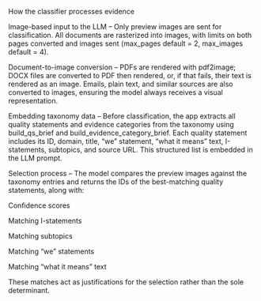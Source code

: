 How the classifier processes evidence

Image-based input to the LLM – Only preview images are sent for classification. All documents are rasterized into images, with limits on both pages converted and images sent (max_pages default = 2, max_images default = 4).

Document-to-image conversion – PDFs are rendered with pdf2image; DOCX files are converted to PDF then rendered, or, if that fails, their text is rendered as an image. Emails, plain text, and similar sources are also converted to images, ensuring the model always receives a visual representation.

Embedding taxonomy data – Before classification, the app extracts all quality statements and evidence categories from the taxonomy using build_qs_brief and build_evidence_category_brief. Each quality statement includes its ID, domain, title, “we” statement, “what it means” text, I-statements, subtopics, and source URL. This structured list is embedded in the LLM prompt.

Selection process – The model compares the preview images against the taxonomy entries and returns the IDs of the best-matching quality statements, along with:

Confidence scores

Matching I-statements

Matching subtopics

Matching “we” statements

Matching “what it means” text

These matches act as justifications for the selection rather than the sole determinant.